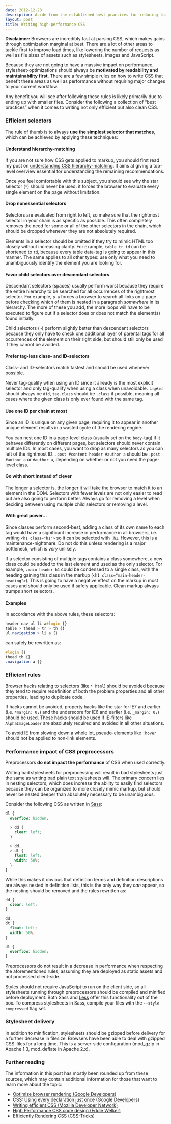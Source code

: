 ```yaml
---
date: 2012-12-28
description: Aside from the established best practices for reducing load times, a few things that can be done to stylesheets to make browsers render pages faster.
layout: post
title: Writing high-performance CSS
---
```


**Disclaimer:** Browsers are incredibly fast at parsing CSS, which makes gains
through optimization marginal at best. There are a lot of other areas to tackle
first to improve load times, like lowering the number of requests as well as
file sizes of assets such as stylesheets, images and JavaScript.

Because they are not going to have a massive impact on performance,
stylesheet-optimizations should always be **motivated by readability and
maintainability first**. There are a few simple rules on how to write CSS that
benefit these areas as well as performance without requiring major changes to
your current workflow.

Any benefit you will see after following these rules is likely primarily due to
ending up with smaller files. Consider the following a collection of “best
practices” when it comes to writing not only efficient but also clean CSS.


### Efficient selectors

The rule of thumb is to always **use the simplest selector that matches**, which
can be achieved by applying these techniques:


#### Understand hierarchy-matching

If you are not sure how CSS gets applied to markup, you should first read my
post on
[understanding CSS hierarchy-matching](/blog/understanding-css-hierarchy-matching/).
It aims at giving a top-level overview essential for understanding the remaining
recommendations.

Once you feel comfortable with this subject, you should see why the star
selector (`*`) should never be used: it forces the browser to evaluate every
single element on the page without limitation.


#### Drop nonessential selectors

Selectors are evaluated from right to left, so make sure that the rightmost
selector in your chain is as specific as possible. This often completely removes
the need for some or all of the other selectors in the chain, which should be
dropped whenever they are not absolutely required.

Elements in a selector should be omitted if they try to mimic HTML too closely
without increasing clarity. For example, `table tr td` can be shortened to `td`,
because every table data-tag is going to appear in this manner. The same applies
to all other types: use only what you need to unambiguously identify the element
you are looking for.


#### Favor child selectors over descendant selectors

Descendant selectors (spaces) usually perform worst because they require the
entire hierarchy to be searched for all occurrences of the rightmost selector.
For example, `p a` forces a browser to search all links on a page before
checking which of them is nested in a paragraph _somewhere_ in its hierarchy.
The more of these you add, the more loops will have to be executed to figure out
if a selector does or does not match the element(s) found initially.

Child selectors (`>`) perform slightly better than descendant selectors because
they only have to check one additional layer of parental tags for all
occurrences of the element on their right side, but should still only be used if
they cannot be avoided.


#### Prefer tag-less class- and ID-selectors

Class- and ID-selectors match fastest and should be used whenever possible.

Never tag-qualify when using an ID since it already is the most explicit
selector and only tag-qualify when using a class when unavoidable. `tag#id`
should always be `#id`, `tag.class` should be `.class` if possible, meaning all
cases where the given class is only ever found with the same tag.


#### Use one ID per chain at most

Since an ID is unique on any given page, requiring it to appear in another
unique element results in a wasted cycle of the rendering engine.

You can nest one ID in a page-level class (usually set on the `body`-tag) if it
behaves differently on different pages, but selectors should never contain
multiple IDs. In most cases, you want to drop as many selectors as you can left
of the rightmost ID: `.post #content header #author a` should be `.post #author
a` or `#author a`, depending on whether or not you need the page-level class.


#### Go with short instead of clever

The longer a selector is, the longer it will take the browser to match it to an
element in the DOM. Selectors with fewer levels are not only easier to read but
are also going to perform better. Always go for removing a level when deciding
between using multiple child selectors or removing a level.


#### With great power&hellip;

Since classes perform second-best, adding a class of its own name to each tag
would have a significant increase in performance in all browsers, i.e. writing
`<h1 class="h1">` so it can be selected with `.h1`. However, this is a
maintenance-nightmare. Do not do this unless rendering is a major bottleneck,
which is _very_ unlikely.

If a selector consisting of multiple tags contains a class somewhere, a new
class could be added to the last element and used as the only selector. For
example, `.main header h1` could be condensed to a single class, with the
heading gaining this class in the markup (`<h1 class="main-header-heading">`).
This is going to have a negative effect on the markup in most cases and should
only be used if safely applicable. Clean markup always trumps short selectors.


#### Examples

In accordance with the above rules, these selectors:

```css
header nav ul li a#login {}
table > thead > tr > th {}
ul.navigation > li a {}
```

can safely be rewritten as:

```css
#login {}
thead th {}
.navigation a {}
```


### Efficient rules

Browser hacks relating to selectors (like `* html`) should be avoided because
they tend to require redefinition of both the problem properties and all other
properties, leading to duplicate code.

If hacks cannot be avoided, property hacks like the star for IE7 and earlier
(i.e. `*margin: 0;`) and the underscore for IE6 and earlier (i.e. `_margin: 0;`)
should be used. These hacks should be used if IE-filters like `AlphaImageLoader`
are absolutely required and avoided in all other situations.

To avoid IE from slowing down a whole lot, pseudo-elements like `:hover` should
not be applied to non-link elements.


### Performance impact of CSS preprocessors

Preprocessors **do not impact the performance** of CSS when used correctly.

Writing bad stylesheets for preprocessing will result in bad stylesheets just
the same as writing bad plain text stylesheets will. The primary concern lies in
nesting selectors, which does increase the ability to easily find selectors
because they can be organized to more closely mimic markup, but should never be
nested deeper than absolutely necessary to be unambiguous.

Consider the following CSS as written in [Sass](http://sass-lang.com/ 'Sass - Syntactically Swesome Stylesheets'):

```scss
dl {
  overflow: hidden;

  > dd {
    clear: left;
  }

  > dd,
  > dt {
    float: left;
    width: 50%;
  }
}
```

While this makes it obvious that definition terms and definition descriptions
are always nested in definition lists, this is the only way they _can_ appear,
so the nesting should be removed and the rules rewritten as:

```scss
dd {
  clear: left;
}

dd,
dt {
  float: left;
  width: 50%;
}

dl {
  overflow: hidden;
}
```

Preprocessors do not result in a decrease in performance when respecting the
aforementioned rules, assuming they are deployed as static assets and not
processed client-side.

Styles should not require JavaScript to run on the client side, so all
stylesheets running through preprocessors should be compiled and minified before
deployment. Both Sass and
[Less](http://lesscss.org/ 'LESS « The Dynamic Stylesheet language') offer this
functionality out of the box. To compress stylesheets in Sass, compile your
files with the `--style compressed` flag set.


### Stylesheet delivery

In addition to minification, stylesheets should be gzipped before delivery for a
further decrease in filesize. Browsers have been able to deal with gzipped
CSS-files for a long time. This is a server-side configuration (mod_gzip in
Apache 1.3, mod_deflate in Apache 2.x).


### Further reading

The information in this post has mostly been rounded up from these sources,
which may contain additional information for those that want to learn more about
the topic:

* [Optimize browser rendering (Google Developers)](https://developers.google.com/speed/docs/best-practices/rendering 'Optimize browser rendering')
* [CSS: Using every declaration just once (Google Developers)](https://developers.google.com/speed/articles/optimizing-css 'CSS: Using every declaration just once')
* [Writing efficient CSS (Mozilla Developer Network)](http://developer.mozilla.org/en/Writing_Efficient_CSS 'Writing efficient CSS')
* [High Performance CSS code design (Eddie Welker)](http://eddiewelker.com/2011/04/06/high-performance-css-code-design/ 'High Performance CSS code design')
* [Efficiently Rendering CSS (CSS-Tricks)](http://css-tricks.com/efficiently-rendering-css/ 'Efficiently Rendering CSS')
